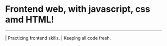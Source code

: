 # Frontend web, with javascript, css amd HTML!
---
| Practicing frontend skills.
| Keeping all code fresh.
